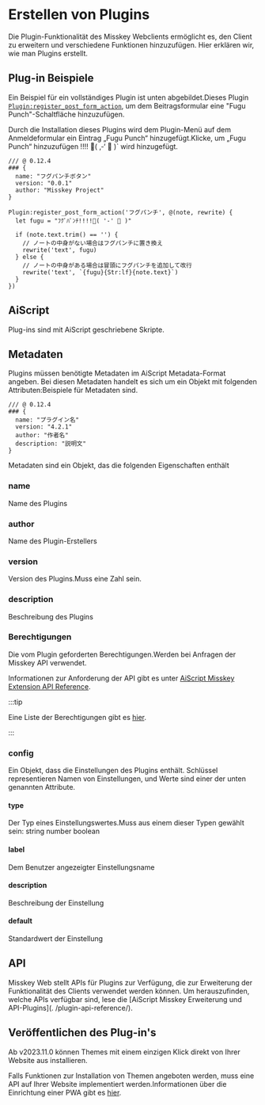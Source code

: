 # Erstellen von Plugins

Die Plugin-Funktionalität des Misskey Webclients ermöglicht es, den Client zu erweitern und verschiedene Funktionen hinzuzufügen.
Hier erklären wir, wie man Plugins erstellt.

## Plug-in Beispiele

Ein Beispiel für ein vollständiges Plugin ist unten abgebildet.Dieses Plugin [`Plugin:register_post_form_action`](/docs/for-developers/plugin/plugin-api-reference/#pluginregister_post_form_actiontitle-fn), um dem Beitragsformular eine "Fugu Punch"-Schaltfläche hinzuzufügen.

Durch die Installation dieses Plugins wird dem Plugin-Menü auf dem Anmeldeformular ein Eintrag „Fugu Punch“ hinzugefügt.Klicke, um „Fugu Punch“ hinzuzufügen !!!! 🐡( ‚-‘ 🐡 )\` wird hinzugefügt.

```ais
/// @ 0.12.4
### {
  name: "フグパンチボタン"
  version: "0.0.1"
  author: "Misskey Project"
}

Plugin:register_post_form_action('フグパンチ', @(note, rewrite) {
  let fugu = "ﾌｸﾞﾊﾟﾝﾁ!!!!🐡( '-' 🐡 )"

  if (note.text.trim() == '') {
    // ノートの中身がない場合はフグパンチに置き換え
    rewrite('text', fugu)
  } else {
    // ノートの中身がある場合は冒頭にフグパンチを追加して改行
    rewrite('text', `{fugu}{Str:lf}{note.text}`)
  }
})
```

## AiScript

Plug-ins sind mit AiScript geschriebene Skripte.

## Metadaten

Plugins müssen benötigte Metadaten im AiScript Metadata-Format angeben.
Bei diesen Metadaten handelt es sich um ein Objekt mit folgenden Attributen:Beispiele für Metadaten sind.

```AiScript
/// @ 0.12.4
### {
  name: "プラグイン名"
  version: "4.2.1"
  author: "作者名"
  description: "説明文"
}
```

Metadaten sind ein Objekt, das die folgenden Eigenschaften enthält

### name

Name des Plugins

### author

Name des Plugin-Erstellers

### version

Version des Plugins.Muss eine Zahl sein.

### description

Beschreibung des Plugins

### Berechtigungen

Die vom Plugin geforderten Berechtigungen.Werden bei Anfragen der Misskey API verwendet.

Informationen zur Anforderung der API gibt es unter [AiScript Misskey Extension API Reference](/docs/for-developers/plugin/plugin-api-reference/).

:::tip

Eine Liste der Berechtigungen gibt es [hier](/docs/for-developers/api/permission/).

:::

### config

Ein Objekt, dass die Einstellungen des Plugins enthält.
Schlüssel representieren Namen von Einstellungen, und Werte sind einer der unten genannten Attribute.

#### type

Der Typ eines Einstellungswertes.Muss aus einem dieser Typen gewählt sein:
string number boolean

#### label

Dem Benutzer angezeigter Einstellungsname

#### description

Beschreibung der Einstellung

#### default

Standardwert der Einstellung

## API

Misskey Web stellt APIs für Plugins zur Verfügung, die zur Erweiterung der Funktionalität des Clients verwendet werden können.
Um herauszufinden, welche APIs verfügbar sind, lese die [AiScript Misskey Erweiterung und API-Plugins](. /plugin-api-reference/).

## Veröffentlichen des Plug-in's

Ab v2023.11.0 können Themes mit einem einzigen Klick direkt von Ihrer Website aus installieren.

Falls Funktionen zur Installation von Themen angeboten werden, muss eine API auf Ihrer Website implementiert werden.Informationen über die Einrichtung einer PWA gibt es [hier](../publish-on-your-website.md).
